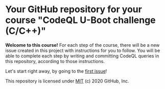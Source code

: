 # Your GitHub repository for your course "CodeQL U-Boot challenge (C/C++)"

**Welcome to this course!**
For each step of the course, there will be a new issue created in this project with instructions for you to follow.
You will be able to complete each step by writing and committing CodeQL queries in this repository, according to those instructions.

Let's start right away, by going to the [first issue](#1)! 

This repository is licensed under [MIT](../LICENSE) (c) 2020 GitHub, Inc.



